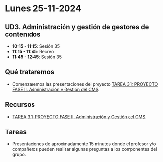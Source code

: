 # Lunes 25-11-2024

## UD3. Administración y gestión de gestores de contenidos

- **10:15 - 11:15**: Sesión 35
- **11:15 - 11:45**: Recreo
- **11:45 - 12:45**: Sesión 35


## Qué trataremos
- Comenzaremos las presentaciones del proyecto [TAREA 3.1: PROYECTO FASE II. Administración y Gestión del CMS](../../Documents/UD3/TAREA%203.1:%20PROYECTO%20FASE%20II.%20Administración%20y%20Gestión%20del%20CMS.pdf).

## Recursos
- [TAREA 3.1: PROYECTO FASE II. Administración y Gestión del CMS](../../Documents/UD3/TAREA%203.1:%20PROYECTO%20FASE%20II.%20Administración%20y%20Gestión%20del%20CMS.pdf).

## Tareas
- Presentaciones de aproximadamente 15 minutos donde el profesor y/o compañeros pueden realizar algunas preguntas a los componentes del grupo.



